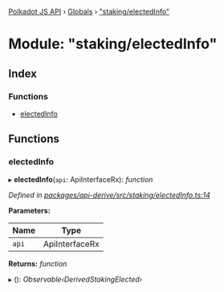 [Polkadot JS API](../README.md) › [Globals](../globals.md) › ["staking/electedInfo"](_staking_electedinfo_.md)

# Module: "staking/electedInfo"

## Index

### Functions

* [electedInfo](_staking_electedinfo_.md#electedinfo)

## Functions

###  electedInfo

▸ **electedInfo**(`api`: ApiInterfaceRx): *function*

*Defined in [packages/api-derive/src/staking/electedInfo.ts:14](https://github.com/polkadot-js/api/blob/851428aef9/packages/api-derive/src/staking/electedInfo.ts#L14)*

**Parameters:**

Name | Type |
------ | ------ |
`api` | ApiInterfaceRx |

**Returns:** *function*

▸ (): *Observable‹DerivedStakingElected›*
